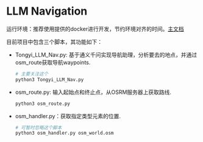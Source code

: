 # LLM Navigation

运行环境：推荐使用提供的docker进行开发，节约环境对齐的时间。[主文档](../../README.md)



目前项目中包含三个脚本，其功能如下：

- Tongyi_LLM_Nav.py: 基于通义千问实现导航助理，分析要去的地点，并通过osm_route获取导航waypoints.

  ```bash
  # 主要关注这个
  python3 Tongyi_LLM_Nav.py
  ```

  

- osm_route.py: 输入起始点和终止点，从OSRM服务器上获取路线.

  ```bash
  python3 osm_route.py
  ```

  

- osm_handler.py：获取指定类型元素的位置.

  ```bash
  # 可暂时忽略这个脚本
  python3 osm_handler.py osm_world.osm
  ```